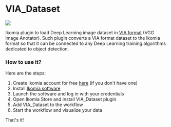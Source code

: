 # VIA_Dataset

![](https://blog.ikomia.com/wp-content/uploads/2021/02/vgg_logo.png)

Ikomia plugin to load Deep Learning image dataset in [VIA format](https://www.robots.ox.ac.uk/~vgg/software/via/) (VGG Image Anotator). Such plugin converts a VIA format dataset to the Ikomia format so that it can be connected to any Deep Learning training algorithms dedicated to object detection.

### How to use it?
Here are the steps:

1. Create Ikomia account for free [here](https://ikomia.com/accounts/signup/) (if you don't have one)
2. Install [Ikomia software](https://ikomia.com/en/download)
3. Launch the software and log in with your credentials
4. Open Ikomia Store and install VIA_Dataset plugin
6. Add VIA_Dataset to the workflow
7. Start the workflow and visualize your data

That's it!
